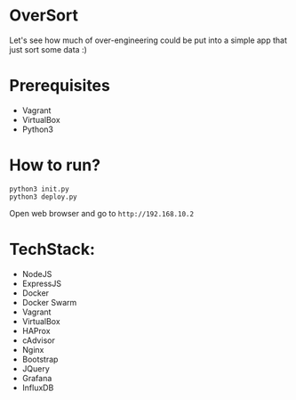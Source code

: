# OverSort
Let's see how much of over-engineering could be put into a simple app that just sort some data :)

# Prerequisites
- Vagrant
- VirtualBox
- Python3

# How to run?
```
python3 init.py
python3 deploy.py
```

Open web browser and go to `http://192.168.10.2`

# TechStack:
- NodeJS
- ExpressJS
- Docker
- Docker Swarm
- Vagrant
- VirtualBox
- HAProx
- cAdvisor
- Nginx
- Bootstrap
- JQuery
- Grafana
- InfluxDB
